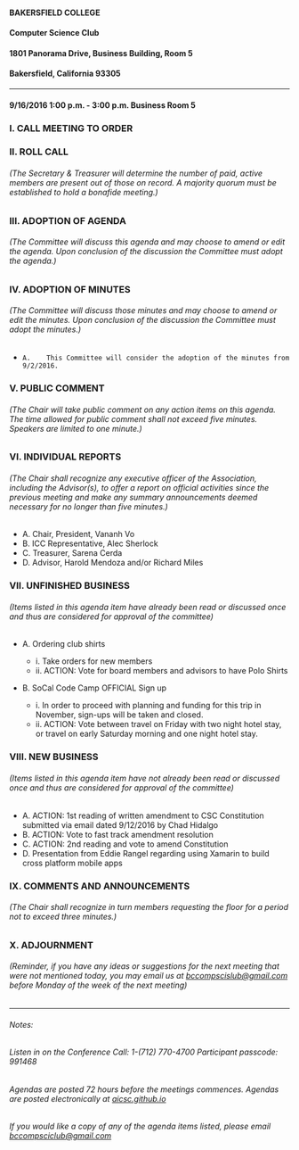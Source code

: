 #### BAKERSFIELD COLLEGE

#### Computer Science Club

#### 1801 Panorama Drive, Business Building, Room 5

#### Bakersfield, California 93305
___

#### 9/16/2016	1:00 p.m. - 3:00 p.m.	Business Room 5

### I.	CALL MEETING TO ORDER

### II.	ROLL CALL 

###### _(The Secretary & Treasurer will determine the number of paid, active members are present out of those on record. A majority quorum must be established to hold a bonafide meeting.)_

### III.	ADOPTION OF AGENDA

###### _(The Committee will discuss this agenda and may choose to amend or edit the agenda. Upon conclusion of the discussion the Committee must adopt the agenda.)_ 

### IV.	ADOPTION OF MINUTES

###### _(The Committee will discuss those minutes and may choose to amend or edit the minutes. Upon conclusion of the discussion the Committee must adopt the minutes.)_

*     A.	This Committee will consider the adoption of the minutes from 9/2/2016.

### V.	PUBLIC COMMENT 

###### _(The Chair will take public comment on any action items on this agenda. The time allowed for public comment shall not exceed five minutes. Speakers are limited to one minute.)_

### VI.	INDIVIDUAL REPORTS 

###### _(The Chair shall recognize any executive officer of the Association, including the Advisor(s), to offer a report on official activities since the previous meeting and make any summary announcements deemed necessary for no longer than five minutes.)_

* A.	Chair, President, Vananh Vo
* B.	ICC Representative, Alec Sherlock
* C.	Treasurer, Sarena Cerda
* D.	Advisor, Harold Mendoza and/or Richard Miles

### VII.	UNFINISHED BUSINESS

###### _(Items listed in this agenda item have already been read or discussed once and thus are considered for approval of the committee)_

* A.	Ordering club shirts
    - i.	Take orders for new members
    - ii.	ACTION: Vote for board members and advisors to have Polo Shirts
    
* B.	SoCal Code Camp OFFICIAL Sign up
    - i.	In order to proceed with planning and funding for this trip in November, sign-ups will be taken and closed.
    - ii.	ACTION: Vote between travel on Friday with two night hotel stay, or travel on early Saturday morning and one night hotel stay.
    
### VIII.	NEW BUSINESS 

###### _(Items listed in this agenda item have not already been read or discussed once and thus are considered for approval of the committee)_ 

* A.	ACTION: 1st reading of written amendment to CSC Constitution submitted via email dated 9/12/2016 by Chad Hidalgo
* B.	ACTION: Vote to fast track amendment resolution
* C.	ACTION: 2nd reading and vote to amend Constitution 
* D.	Presentation from Eddie Rangel regarding using Xamarin to build cross platform mobile apps  

### IX.	COMMENTS AND ANNOUNCEMENTS

###### _(The Chair shall recognize in turn members requesting the floor for a period not to exceed three minutes.)_

### X. ADJOURNMENT

###### _(Reminder, if you have any ideas or suggestions for the next meeting that were not mentioned today, you may email us at bccompscislub@gmail.com before Monday of the week of the next meeting)_
___

###### Notes:

###### Listen in on the Conference Call: 1-(712) 770-4700   Participant passcode: 991468

###### Agendas are posted 72 hours before the meetings commences. Agendas are posted electronically at [aicsc.github.io](https://aicsc.github.io)

###### If you would like a copy of any of the agenda items listed, please email [bccompsciclub@gmail.com](mailto:bccompsciclub@gmail.com)

